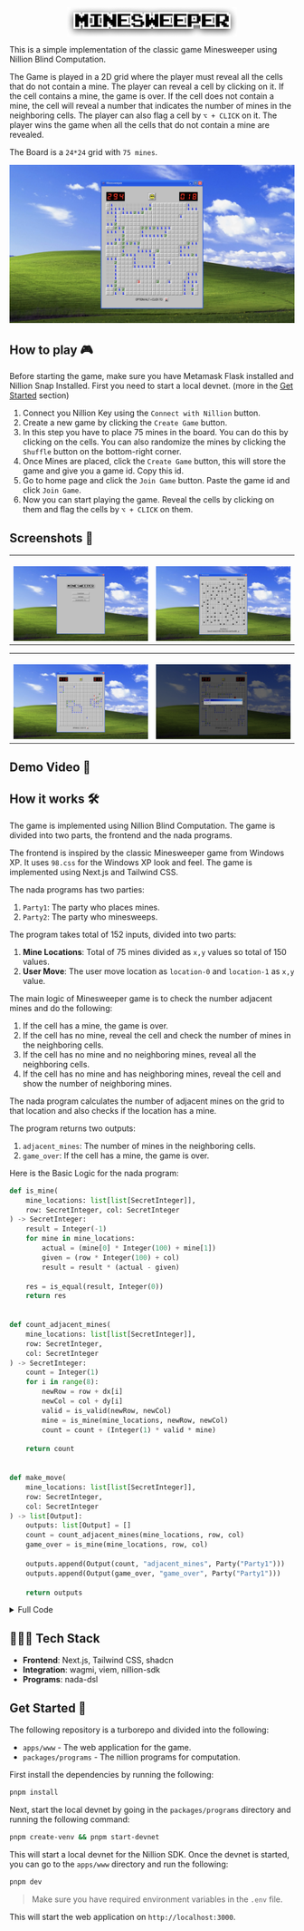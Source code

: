 <p style="display: flex; justify-content: center;">
<img src="./apps/www/src/assets/logo-text.png" alt="Minesweeper Logo"  width="300px"/></p>

This is a simple implementation of the classic game Minesweeper using Nillion Blind Computation.

The Game is played in a 2D grid where the player must reveal all the cells that do not contain a mine. The player can reveal a cell by clicking on it. If the cell contains a mine, the game is over. If the cell does not contain a mine, the cell will reveal a number that indicates the number of mines in the neighboring cells. The player can also flag a cell by `⌥ + CLICK` on it. The player wins the game when all the cells that do not contain a mine are revealed.

The Board is a `24*24` grid with `75 mines`.

![Game Image](./assets/m3.jpeg)

## How to play 🎮

Before starting the game, make sure you have Metamask Flask installed and Nillion Snap Installed. First you need to start a local devnet. (more in the [Get Started](#get-started-) section)

1. Connect you Nillion Key using the `Connect with Nillion` button.
2. Create a new game by clicking the `Create Game` button.
3. In this step you have to place 75 mines in the board. You can do this by clicking on the cells. You can also randomize the mines by clicking the `Shuffle` button on the bottom-right corner.
4. Once Mines are placed, click the `Create Game` button, this will store the game and give you a game id. Copy this id.
5. Go to home page and click the `Join Game` button. Paste the game id and click `Join Game`.
6. Now you can start playing the game. Reveal the cells by clicking on them and flag the cells by `⌥ + CLICK` on them.

## Screenshots 📸

<table>
  <tr>
    <td valign="top" width="50%">
      <br>
      <img src="./assets/m1.jpeg" alt="Homepage" >
    </td>
    <td valign="top" width="50%">
      <br>
      <img src="./assets/m2.jpeg" alt="Create Game" >
    </td>
  </tr>
</table>

<table>
  <tr>
    <td valign="top" width="50%">
      <br>
            <img src="./assets/m5.jpeg" alt="Game Flags" >
    </td>
    <td valign="top" width="50%">
      <br>
            <img src="./assets/m4.jpeg" alt="Game Over" >
    </td>
  </tr>
</table>

## Demo Video 🎥

## How it works 🛠️

The game is implemented using Nillion Blind Computation. The game is divided into two parts, the frontend and the nada programs.

The frontend is inspired by the classic Minesweeper game from Windows XP. It uses `98.css` for the Windows XP look and feel. The game is implemented using Next.js and Tailwind CSS.

The nada programs has two parties:

1. `Party1`: The party who places mines.
2. `Party2`: The party who minesweeps.

The program takes total of 152 inputs, divided into two parts:

1. **Mine Locations**: Total of 75 mines divided as `x,y` values so total of 150 values.
2. **User Move**: The user move location as `location-0` and `location-1` as `x,y` value.

The main logic of Minesweeper game is to check the number adjacent mines and do the following:

1. If the cell has a mine, the game is over.
2. If the cell has no mine, reveal the cell and check the number of mines in the neighboring cells.
3. If the cell has no mine and no neighboring mines, reveal all the neighboring cells.
4. If the cell has no mine and has neighboring mines, reveal the cell and show the number of neighboring mines.

The nada program calculates the number of adjacent mines on the grid to that location and also checks if the location has a mine.

The program returns two outputs:

1. `adjacent_mines`: The number of mines in the neighboring cells.
2. `game_over`: If the cell has a mine, the game is over.

Here is the Basic Logic for the nada program:

```py
def is_mine(
    mine_locations: list[list[SecretInteger]],
    row: SecretInteger, col: SecretInteger
) -> SecretInteger:
    result = Integer(-1)
    for mine in mine_locations:
        actual = (mine[0] * Integer(100) + mine[1])
        given = (row * Integer(100) + col)
        result = result * (actual - given)

    res = is_equal(result, Integer(0))
    return res


def count_adjacent_mines(
    mine_locations: list[list[SecretInteger]],
    row: SecretInteger,
    col: SecretInteger
) -> SecretInteger:
    count = Integer(1)
    for i in range(8):
        newRow = row + dx[i]
        newCol = col + dy[i]
        valid = is_valid(newRow, newCol)
        mine = is_mine(mine_locations, newRow, newCol)
        count = count + (Integer(1) * valid * mine)

    return count


def make_move(
    mine_locations: list[list[SecretInteger]],
    row: SecretInteger,
    col: SecretInteger
) -> list[Output]:
    outputs: list[Output] = []
    count = count_adjacent_mines(mine_locations, row, col)
    game_over = is_mine(mine_locations, row, col)

    outputs.append(Output(count, "adjacent_mines", Party("Party1")))
    outputs.append(Output(game_over, "game_over", Party("Party1")))

    return outputs
```

<details>
<summary>Full Code</summary>

```py
from nada_dsl import *

BOARD_SIZE = 24
NUM_MINES = 75

valid = Integer(1)
invalid = Integer(0)

dx = [Integer(-1), Integer(-1), Integer(-1), Integer(0),
      Integer(0), Integer(1), Integer(1), Integer(1)]
dy = [Integer(-1), Integer(0), Integer(1), Integer(-1),
      Integer(1), Integer(-1), Integer(0), Integer(1)]


def is_equal(a: SecretInteger, b: SecretInteger) -> SecretInteger:
    return (a > b).if_else(invalid, (a < b).if_else(invalid, valid))


def is_mine(
    mine_locations: list[list[SecretInteger]],
    row: SecretInteger, col: SecretInteger
) -> SecretInteger:
    result = Integer(-1)
    for mine in mine_locations:
        actual = (mine[0] * Integer(100) + mine[1])
        given = (row * Integer(100) + col)
        result = result * (actual - given)

    res = is_equal(result, Integer(0))
    return res


def is_valid(row: SecretInteger, col: SecretInteger) -> SecretInteger:
    valid_row_max = row <= Integer(BOARD_SIZE)
    valid_row_min = row > Integer(0)
    valid_col_max = col <= Integer(BOARD_SIZE)
    valid_col_min = col > Integer(0)

    cmp_row_max = valid_row_max.if_else(valid, invalid)
    cmp_row_min = valid_row_min.if_else(valid, invalid)
    cmp_col_max = valid_col_max.if_else(valid, invalid)
    cmp_col_min = valid_col_min.if_else(valid, invalid)

    res = cmp_row_max * cmp_row_min * cmp_col_max * cmp_col_min
    return res


def count_adjacent_mines(
    mine_locations: list[list[SecretInteger]],
    row: SecretInteger,
    col: SecretInteger
) -> SecretInteger:
    count = Integer(1)
    for i in range(8):
        newRow = row + dx[i]
        newCol = col + dy[i]
        valid = is_valid(newRow, newCol)
        mine = is_mine(mine_locations, newRow, newCol)
        count = count + (Integer(1) * valid * mine)

    return count


def make_move(
    mine_locations: list[list[SecretInteger]],
    row: SecretInteger,
    col: SecretInteger
) -> list[Output]:
    outputs: list[Output] = []
    count = count_adjacent_mines(mine_locations, row, col)
    game_over = is_mine(mine_locations, row, col)

    outputs.append(Output(count, "adjacent_mines", Party("Party1")))
    outputs.append(Output(game_over, "game_over", Party("Party1")))

    return outputs


def nada_main():
    party1 = Party(name="Party1")
    party2 = Party(name="Party2")

    mine_locations: list[list[SecretInteger]] = []
    location: list[SecretInteger] = []

    # Take Mine Locations from Party 1
    for i in range(NUM_MINES):
        mine_locations.append([])
        mine_locations[i].append(SecretInteger(
            Input(name="mine-x-" + str(i), party=party1)))
        mine_locations[i].append(SecretInteger(
            Input(name="mine-y-" + str(i), party=party1)))

    # Take Input Location from Party 2
    for i in range(2):
        location.append(SecretInteger(
            Input(name=f"location-{i}", party=party2)))

    outputs: list[Output] = make_move(
        mine_locations, row=location[0], col=location[1])

    return outputs

```

</details>

## 🧑🏼‍💻 Tech Stack

- **Frontend**: Next.js, Tailwind CSS, shadcn
- **Integration**: wagmi, viem, nillion-sdk
- **Programs**: nada-dsl

## Get Started 🚀

The following repository is a turborepo and divided into the following:

- `apps/www` - The web application for the game.
- `packages/programs` - The nillion programs for computation.

First install the dependencies by running the following:

```bash
pnpm install
```

Next, start the local devnet by going in the `packages/programs` directory and running the following command:

```bash
pnpm create-venv && pnpm start-devnet
```

This will start a local devnet for the Nillion SDK. Once the devnet is started, you can go to the `apps/www` directory and run the following:

```bash
pnpm dev
```

> Make sure you have required environment variables in the `.env` file.

This will start the web application on `http://localhost:3000`.
